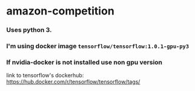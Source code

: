 # amazon-competition
### Uses python 3.
### I'm using docker image `tensorflow/tensorflow:1.0.1-gpu-py3`
### If nvidia-docker is not installed use non gpu version
link to tensorflow's dockerhub: https://hub.docker.com/r/tensorflow/tensorflow/tags/
